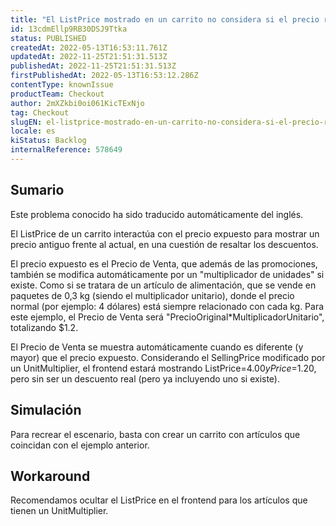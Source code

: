 ```yaml
---
title: "El ListPrice mostrado en un carrito no considera si el precio regular está siendo modificado por un unitMultiplier"
id: 13cdmEllp9RB30DSJ9Ttka
status: PUBLISHED
createdAt: 2022-05-13T16:53:11.761Z
updatedAt: 2022-11-25T21:51:31.513Z
publishedAt: 2022-11-25T21:51:31.513Z
firstPublishedAt: 2022-05-13T16:53:12.286Z
contentType: knownIssue
productTeam: Checkout
author: 2mXZkbi0oi061KicTExNjo
tag: Checkout
slugEN: el-listprice-mostrado-en-un-carrito-no-considera-si-el-precio-regular-esta-siendo-modificado-por-un-unitmultiplier
locale: es
kiStatus: Backlog
internalReference: 578649
---
```


## Sumario

<div class="alert alert-info">
  <p>Este problema conocido ha sido traducido automáticamente del inglés.</p>
</div>


El ListPrice de un carrito interactúa con el precio expuesto para mostrar un precio antiguo frente al actual, en una cuestión de resaltar los descuentos.

El precio expuesto es el Precio de Venta, que además de las promociones, también se modifica automáticamente por un "multiplicador de unidades" si existe. Como si se tratara de un artículo de alimentación, que se vende en paquetes de 0,3 kg (siendo el multiplicador unitario), donde el precio normal (por ejemplo: 4 dólares) está siempre relacionado con cada kg. Para este ejemplo, el Precio de Venta será "PrecioOriginal*MultiplicadorUnitario", totalizando $1.2.

El Precio de Venta se muestra automáticamente cuando es diferente (y mayor) que el precio expuesto. Considerando el SellingPrice modificado por un UnitMultiplier, el frontend estará mostrando ListPrice=$4.00 y Price=$1.20, pero sin ser un descuento real (pero ya incluyendo uno si existe).



## Simulación


Para recrear el escenario, basta con crear un carrito con artículos que coincidan con el ejemplo anterior.



## Workaround


Recomendamos ocultar el ListPrice en el frontend para los artículos que tienen un UnitMultiplier.


